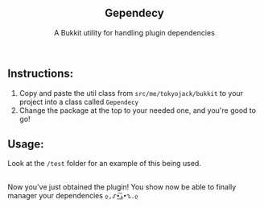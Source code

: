 <h2  align="center">Gependecy</h2>
<p  align="center">A Bukkit utility for handling plugin dependencies</p>

<br/>

## Instructions:

1. Copy and paste the util class from ```src/me/tokyojack/bukkit``` to your project into a class called ```Gependecy```
2. Change the package at the top to your needed one, and you're good to go!

## Usage:

Look at the ``/test`` folder for an example of this being used.

##

Now you've just obtained the plugin! You show now be able to finally manager your dependencies  ```ლ,ᔑ•ﺪ͟͠•ᔐ.ლ```
